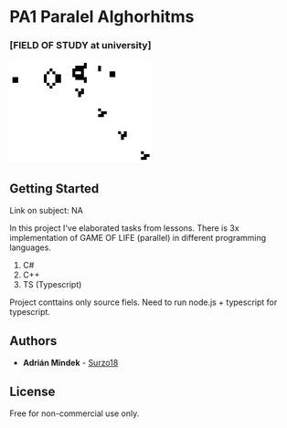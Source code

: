 # PA1 Paralel Alghorhitms
### [FIELD OF STUDY at university]

<img src="./game_of_life.gif"/>

## Getting Started

Link on subject: NA

In this project I've elaborated tasks from lessons. There is  3x implementation of GAME OF LIFE (parallel) in different programming languages.
1. C#
2. C++
3. TS (Typescript) 

Project conttains only source fiels. Need to run node.js + typescript for typescript.

## Authors

* **Adrián Mindek** -  [Surzo18](https://github.com/surzo18)

## License

Free for non-commercial use only.

